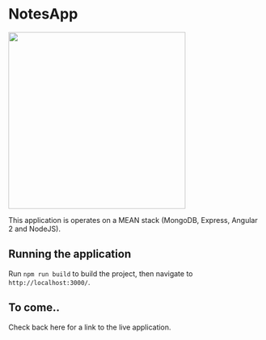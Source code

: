 # NotesApp

<img src="https://image.slidesharecdn.com/meanstack-150220111723-conversion-gate02/95/mean-stack-2-638.jpg?cb=1424854754" width="350"/>

This application is operates on a MEAN stack (MongoDB, Express, Angular 2 and NodeJS). 

## Running the application

Run `npm run build` to build the project, then navigate to `http://localhost:3000/`.

## To come..

Check back here for a link to the live application.